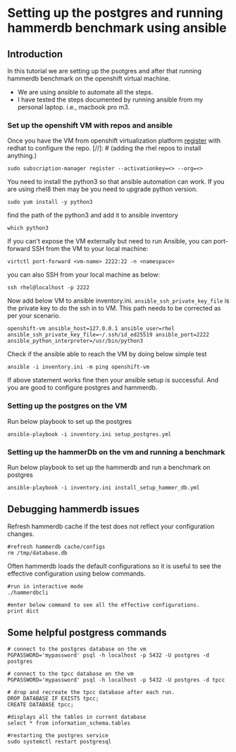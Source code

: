 # Setting up the postgres and running hammerdb benchmark using ansible

## Introduction
In this tutorial we are setting up the psotgres and after that running hammerdb benchmark on the openshift virtual machine. 
* We are using ansible to automate all the steps.
* I have tested the steps documented by running ansible from my personal laptop. i.e., macbook pro m3.

### Set up the openshift VM with repos and ansible
Once you have the VM from openshift virtualization platform [register](https://console.redhat.com/insights/connector/activation-keys) with redhat to configure the repo.
[//]: # (adding the rhel repos to install anything.)
```shell
sudo subscription-manager register --activationkey=<> --org=<>
```

You need to install the python3 so that ansible automation can work. If you are using rhel8 then may be you need to upgrade python version.
```shell
sudo yum install -y python3
```
find the path of the python3 and add it to ansible inventory
```shell
which python3
```

If you can't expose the VM externally but need to run Ansible, you can port-forward SSH from the VM to your local machine:

```shell
virtctl port-forward <vm-name> 2222:22 -n <namespace>
```

you can also SSH from your local machine as below:
```shell
ssh rhel@localhost -p 2222
```

Now add below VM to ansible inventory.ini. `ansible_ssh_private_key_file` is the private key to do the ssh in to VM. This path needs to be corrected as per your scenario.
```shell
openshift-vm ansible_host=127.0.0.1 ansible_user=rhel ansible_ssh_private_key_file=~/.ssh/id_ed25519 ansible_port=2222 ansible_python_interpreter=/usr/bin/python3
```

Check if the ansible able to reach the VM by doing below simple test
```shell
ansible -i inventory.ini -m ping openshift-vm
```

If above statement works fine then your ansible setup is successful. And you are good to configure postgres and hammerdb.

### Setting up the postgres on the VM

Run below playbook to set up the postgres
```shell
ansible-playbook -i inventory.ini setup_postgres.yml
```

### Setting up the hammerDb on the vm and running a benchmark

Run below playbook to set up the hammerdb and run a benchmark on postgres

```shell
ansible-playbook -i inventory.ini install_setup_hammer_db.yml
```

## Debugging hammerdb issues
Refresh hammerdb cache if the test does not reflect your configuration changes.
```shell
#refresh hammerdb cache/configs
rm /tmp/database.db
```

Often hammerdb loads the default configurations so it is useful to see the effective configuration using below commands.
```shell
#run in interactive mode
./hammerdbcli

#enter below command to see all the effective configurations.
print dict
```

## Some helpful postgress commands

```shell
# connect to the postgres database on the vm
PGPASSWORD='mypassword' psql -h localhost -p 5432 -U postgres -d postgres

# connect to the tpcc database on the vm
PGPASSWORD='mypassword' psql -h localhost -p 5432 -U postgres -d tpcc

# drop and recreate the tpcc database after each run.
DROP DATABASE IF EXISTS tpcc;
CREATE DATABASE tpcc;

#displays all the tables in current database
select * from information_schema.tables

#restarting the postgres service
sudo systemctl restart postgresql
```